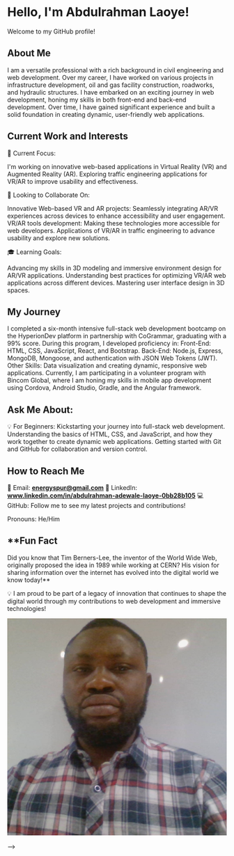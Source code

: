 # Hello, I'm Abdulrahman Laoye!

Welcome to my GitHub profile!

## About Me

I am a versatile professional with a rich background in civil engineering and web development. Over my career, I have worked on various projects in infrastructure development, oil and gas facility construction, roadworks, and hydraulic structures. I have embarked on an exciting journey in web development, honing my skills in both front-end and back-end development. Over time, I have gained significant experience and built a solid foundation in creating dynamic, user-friendly web applications.

## Current Work and Interests

🚀 Current Focus:

I'm working on innovative web-based applications in Virtual Reality (VR) and Augmented Reality (AR).
Exploring traffic engineering applications for VR/AR to improve usability and effectiveness.

🤝 Looking to Collaborate On:

Innovative Web-based VR and AR projects: Seamlessly integrating AR/VR experiences across devices to enhance accessibility and user engagement.
VR/AR tools development: Making these technologies more accessible for web developers.
Applications of VR/AR in traffic engineering to advance usability and explore new solutions.

🎓 Learning Goals:

Advancing my skills in 3D modeling and immersive environment design for AR/VR applications.
Understanding best practices for optimizing VR/AR web applications across different devices.
Mastering user interface design in 3D spaces.

## My Journey
I completed a six-month intensive full-stack web development bootcamp on the HyperionDev platform in partnership with CoGrammar, graduating with a 99% score. During this program, I developed proficiency in:
Front-End: HTML, CSS, JavaScript, React, and Bootstrap.
Back-End: Node.js, Express, MongoDB, Mongoose, and authentication with JSON Web Tokens (JWT).
Other Skills: Data visualization and creating dynamic, responsive web applications.
Currently, I am participating in a volunteer program with Bincom Global, where I am honing my skills in mobile app development using Cordova, Android Studio, Gradle, and the Angular framework.

## Ask Me About:
💡 For Beginners:
Kickstarting your journey into full-stack web development.
Understanding the basics of HTML, CSS, and JavaScript, and how they work together to create dynamic web applications.
Getting started with Git and GitHub for collaboration and version control.

## How to Reach Me
📧 Email: **energyspur@gmail.com**
🔗 LinkedIn: **www.linkedin.com/in/abdulrahman-adewale-laoye-0bb28b105**
💻 GitHub: Follow me to see my latest projects and contributions!

Pronouns: He/Him

## **Fun Fact
Did you know that Tim Berners-Lee, the inventor of the World Wide Web, originally proposed the idea in 1989 while working at CERN? His vision for sharing information over the internet has evolved into the digital world we know today!**

💡 I am proud to be part of a legacy of innovation that continues to shape the digital world through my contributions to web development and immersive technologies!

  <img src="Laoye's pic3.jpg" alt="Laoye's picture">

 -->

